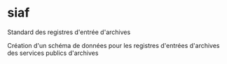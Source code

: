 # siaf
Standard des registres d'entrée d'archives

Création d'un schéma de données pour les registres d'entrées d'archives des services publics d'archives
